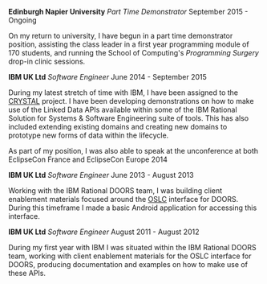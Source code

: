 **Edinburgh Napier University** _Part Time Demonstrator_ <span class="subheading">September 2015 - Ongoing</span>

On my return to university, I have begun in a part time demonstrator position, assisting the class leader in a first year programming module of 170 students, and running the School of Computing's _Programming Surgery_ drop-in clinic sessions.


**IBM UK Ltd** _Software Engineer_ <span class="subheading">June 2014 - September 2015</span>

During my latest stretch of time with IBM, I have been assigned to the [CRYSTAL](http://www.crystal-artemis.eu/) project. I have been developing demonstrations on how to make use of the Linked Data APIs available within some of the IBM Rational Solution for Systems & Software Engineering suite of tools. This has also included extending existing domains and creating new domains to prototype new forms of data within the lifecycle.

	
As part of my position, I was also able to speak at the unconference at both EclipseCon France and EclipseCon Europe 2014


**IBM UK Ltd** _Software Engineer_ <span class="subheading">June 2013 - August 2013</span>

Working with the IBM Rational DOORS team, I was building client enablement materials focused around the [OSLC](http://open-services.net) interface for DOORS. During this timeframe I made a basic Android application for accessing this interface.


**IBM UK Ltd** _Software Engineer_ <span class="subheading">August 2011 - August 2012</span>

During my first year with IBM I was situated within the IBM Rational DOORS team, working with client enablement materials for the OSLC interface for DOORS, producing documentation and examples on how to make use of these APIs.